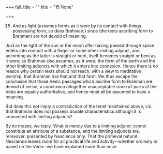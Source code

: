 +++
full_title = ""
title = "15 None"

+++


15. And as light (assumes forms as it were by its contact with things possessing form, so does Brahman;) since (the texts ascribing form to Brahman) are not devoid of meaning.

Just as the light of the sun or the moon after having passed through space enters into contact with a finger or some other limiting adjunct, and, according as the latter is straight or bent, itself becomes straight or bent as it were; so Brahman also assumes, as it were, the form of the earth and the other limiting adjuncts with which it enters into connexion. Hence there is no reason why certain texts should not teach, with a view to meditative worship, that Brahman has that and that form. We thus escape the conclusion that those Vedic passages which ascribe form to Brahman are devoid of sense; a conclusion altogether unacceptable since all parts of the Veda are equally authoritative, and hence must all be assumed to have a meaning.

But does this not imply a contradiction of the tenet maintained above, viz. that Brahman does not possess double characteristics although it is connected with limiting adjuncts?

By no means, we reply. What is merely due to a limiting adjunct cannot constitute an attribute of a substance, and the limiting adjuncts are, moreover, presented by Nescience only. That the primeval natural Nescience leaves room for all practical life and activity--whether ordinary or based on the Veda--we have explained more than once.

